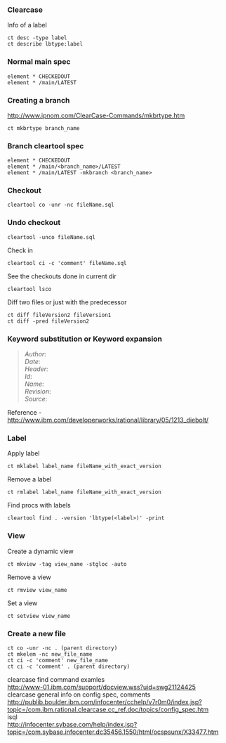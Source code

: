 ### Clearcase

Info of a label

    ct desc -type label
    ct describe lbtype:label

### Normal main spec

    element * CHECKEDOUT
    element * /main/LATEST


### Creating a branch
http://www.ipnom.com/ClearCase-Commands/mkbrtype.htm 

    ct mkbrtype branch_name

### Branch cleartool spec

    element * CHECKEDOUT
    element * /main/<branch_name>/LATEST
    element * /main/LATEST -mkbranch <branch_name>


### Checkout
    
    cleartool co -unr -nc fileName.sql

### Undo checkout
    
    cleartool -unco fileName.sql


Check in

    cleartool ci -c 'comment' fileName.sql

See the checkouts done in current dir

    cleartool lsco

Diff two files or just with the predecessor

    ct diff fileVersion2 fileVersion1
    ct diff -pred fileVersion2

### Keyword substitution or Keyword expansion
> $Author:$  
$Date:$  
$Header:$  
$Id:$  
$Name:$  
$Revision:$  
$Source:$

Reference - http://www.ibm.com/developerworks/rational/library/05/1213_diebolt/

### Label

Apply label

    ct mklabel label_name fileName_with_exact_version

Remove a label

    ct rmlabel label_name fileName_with_exact_version

Find procs with labels

    cleartool find . -version 'lbtype(<label>)' -print


### View

Create a dynamic view

    ct mkview -tag view_name -stgloc -auto

Remove a view

    ct rmview view_name

Set a view

    ct setview view_name

### Create a new file

    ct co -unr -nc . (parent directory)
    ct mkelem -nc new_file_name
    ct ci -c 'comment' new_file_name
    ct ci -c 'comment' . (parent directory)


clearcase find command examles  
http://www-01.ibm.com/support/docview.wss?uid=swg21124425  
clearcase general info on config spec, comments  
http://publib.boulder.ibm.com/infocenter/cchelp/v7r0m0/index.jsp?topic=/com.ibm.rational.clearcase.cc_ref.doc/topics/config_spec.htm  
isql  
http://infocenter.sybase.com/help/index.jsp?topic=/com.sybase.infocenter.dc35456.1550/html/ocspsunx/X33477.htm  
